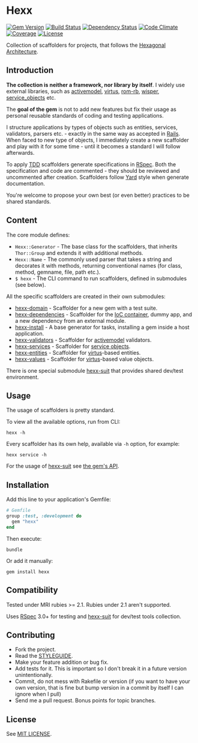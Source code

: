 # Hexx

[![Gem Version](https://img.shields.io/gem/v/hexx.svg?style=flat)][gem]
[![Build Status](https://img.shields.io/travis/nepalez/hexx/master.svg?style=flat)][travis]
[![Dependency Status](https://img.shields.io/gemnasium/nepalez/hexx.svg?style=flat)][gemnasium]
[![Code Climate](https://img.shields.io/codeclimate/github/nepalez/hexx.svg?style=flat)][codeclimate]
[![Coverage](https://img.shields.io/coveralls/nepalez/hexx.svg?style=flat)][coveralls]
[![License](https://img.shields.io/badge/license-MIT-blue.svg?style=flat)][MIT LICENSE]

[MIT LICENSE]: file:./LICENSE
[codeclimate]: https://codeclimate.com/github/nepalez/hexx
[coveralls]: https://coveralls.io/r/nepalez/hexx
[gem]: https://rubygems.org/gems/hexx
[gemnasium]: https://gemnasium.com/nepalez/hexx
[travis]: https://travis-ci.org/nepalez/hexx

Collection of scaffolders for projects, that follows the [Hexagonal Architecture].

[Hexagonal Architecture]: http://alistair.cockburn.us/Hexagonal+architecture

## Introduction

**The collection is neither a framework, nor library by itself**. I widely use external libraries, such as [activemodel], [virtus], [rom-rb], [wisper], [service_objects] etc.

The **goal of the gem** is not to add new features but fix their usage as personal reusable standards of coding and testing applications.

I structure applications by types of objects such as entities, services, validators, parsers etc. - exactly in the same way as accepted in [Rails]. When faced to new type of objects, I immediately create a new scaffolder and play with it for some time - until it becomes a standard I will follow afterwards.

To apply [TDD] scaffolders generate specifications in [RSpec]. Both the specification and code are commented - they should be reviewed and uncommented after creation. Scaffolders follow [Yard] style when generate documentation.

You're welcome to propose your own best (or even better) practices to be shared standards.

[IoC container]: http://www.martinfowler.com/articles/injection.html#FormsOfDependencyInjection
[RSpec]: http://rspec.info
[Rails]: http://rubyonrails.org
[TDD]: https://en.wikipedia.org/wiki/Test-driven_development
[Yard]: http://yardoc.org
[activemodel]: https://rubygems.org/gems/activemodel
[rom-rb]: http://rom-rb.org
[service_objects]: https://github.com/nepalez/service_objects
[virtus]: https://github.com/solnic/virtus
[wisper]: https://github.com/krisleech/wisper

## Content

The core module defines:

* `Hexx::Generator` - The base class for the scaffolders, that inherits `Thor::Group` and extends it with additional methods.
* `Hexx::Name` - The commonly used parser that takes a string and decorates it with methods, returning conventional names (for class, method, gemname, file, path etc.).
* `$ hexx` - The CLI command to run scaffolders, defined in submodules (see below).

All the specific scaffolders are created in their own submodules:

* [hexx-domain] - Scaffolder for a new gem with a test suite.
* [hexx-dependencies] - Scaffolder for the [IoC container], dummy app, and a new dependency from an external module.
* [hexx-install] - A base generator for tasks, installing a gem inside a host application.
* [hexx-validators] - Scaffolder for [activemodel] validators.
* [hexx-services] - Scaffolder for [service objects][service_objects].
* [hexx-entities] - Scaffolder for [virtus]-based entities.
* [hexx-values] - Scaffolder for [virtus]-based value objects.

There is one special submodule [hexx-suit] that provides shared dev/test environment.

[hexx-dependencies]: https://github.com/nepalez/hexx-dependencies
[hexx-domain]: https://github.com/nepalez/hexx-domain
[hexx-entities]: https://github.com/nepalez/hexx-entities
[hexx-install]: https://github.com/nepalez/hexx-install
[hexx-services]: https://github.com/nepalez/hexx-services
[hexx-suit]: https://github.com/nepalez/hexx-suit
[hexx-validators]: https://github.com/nepalez/hexx-validators
[hexx-values]: https://github.com/nepalez/hexx-values

## Usage

The usage of scaffolders is pretty standard.

To view all the available options, run from CLI:

```
hexx -h
```

Every scaffolder has its own help, available via `-h` option, for example:

```
hexx service -h
```

For the usage of [hexx-suit] see [the gem's API][hexx-suit API].

[hexx-suit API]: http://www.rubydoc.info/github/nepalez/hexx-suit

## Installation

Add this line to your application's Gemfile:

```ruby
# Gemfile
group :test, :development do
  gem "hexx"
end
```

Then execute:

```
bundle
```

Or add it manually:

```
gem install hexx
```

## Compatibility

Tested under MRI rubies >= 2.1. Rubies under 2.1 aren't supported.

Uses [RSpec] 3.0+ for testing and [hexx-suit] for dev/test tools collection.

## Contributing

* Fork the project.
* Read the [STYLEGUIDE].
* Make your feature addition or bug fix.
* Add tests for it. This is important so I don't break it in a
  future version unintentionally.
* Commit, do not mess with Rakefile or version
  (if you want to have your own version, that is fine but bump version
  in a commit by itself I can ignore when I pull)
* Send me a pull request. Bonus points for topic branches.

[STYLEGUIDE]: file:./config/metrics/STYLEGUIDE

## License

See [MIT LICENSE].
